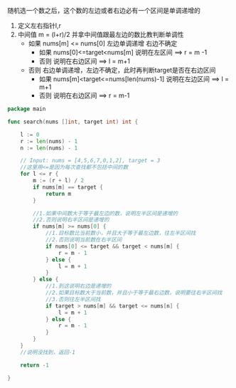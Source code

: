 随机选一个数之后，这个数的左边或者右边必有一个区间是单调递增的

1. 定义左右指针l,r
2. 中间值 m = (l+r)/2 并拿中间值跟最左边的数比教判断单调性
    - 如果 nums[m] <= nums[0] 左边单调递增 右边不确定
        - 如果 nums[0]<=target<nums[m] 说明在左区间 ==> r = m -1
        - 否则 说明在右边区间 ==> l = m+1
    - 否则 右边单调递增，左边不确定，此时再判断target是否在右边区间
        - 如果 nums[m]<target<=nums[len(nums)-1] 说明在左边区间 ==> l = m+1
        - 否则 说明在右边区间 ==> r = m-1

```go
package main

func search(nums []int, target int) int {

	l := 0
	r := len(nums) - 1
	n := len(nums) - 1

	// Input: nums = [4,5,6,7,0,1,2], target = 3
	//这里用<=是因为每次查找都不包括中间的数
	for l <= r {
		m := (r + l) / 2
		if nums[m] == target {
			return m
		}

		//1.如果中间数大于等于最左边的数，说明左半区间是递增的
		//2.否则说明右半区间是递增的
		if nums[m] >= nums[0] {
			//1.目标数比当前数小，并且大于等于最左边数，往左半区间找
			//2.否则说明当前数在右半区间
			if nums[0] <= target && target < nums[m] {
				r = m - 1
			} else {
				l = m + 1
			}
		} else {
			//1.到这说明右边是递增的
			//2.如果目标数大于当前数，并且小于等于最右边数，说明要往右半区间找
			//3.否则往左半区间找
			if target > nums[m] && target <= nums[n] {
				l = m + 1
			} else {
				r = m - 1
			}
		}
	}
	//说明没找到，返回-1

	return -1

}

```






